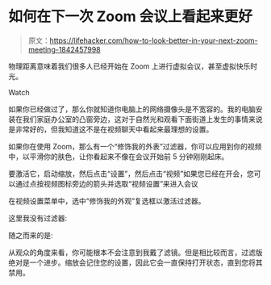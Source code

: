 # 如何在下一次 Zoom 会议上看起来更好

> 原文：<https://lifehacker.com/how-to-look-better-in-your-next-zoom-meeting-1842457998>

物理距离意味着我们很多人已经开始在 Zoom 上进行虚拟会议，甚至虚拟快乐时光。

Watch

如果你已经做过了，那么你就知道你电脑上的网络摄像头是不宽容的。我的电脑安装在我们家庭办公室的凸窗旁边，这对于自然光和观看下面街道上发生的事情来说是非常好的，但我知道这不是在视频聊天中看起来最理想的设置。

如果你在使用 Zoom，那么有一个“修饰我的外表”过滤器，你可以应用到你的视频中，以平滑你的肤色，让你看起来不像在会议开始前 5 分钟刚刚起床。

要激活它，启动缩放，然后点击“设置”，然后点击“视频”如果您已经在开会，您可以通过点按视频图标旁边的箭头并选取“视频设置”来进入会议

在视频设置菜单中，选中“修饰我的外观”复选框以激活过滤器。

这里我没有过滤器:

随之而来的是:

从观众的角度来看，你可能根本不会注意到我戴了滤镜。但是相比较而言，过滤版绝对是一个进步。缩放会记住您的设置，因此它会一直保持打开状态，直到您将其禁用。